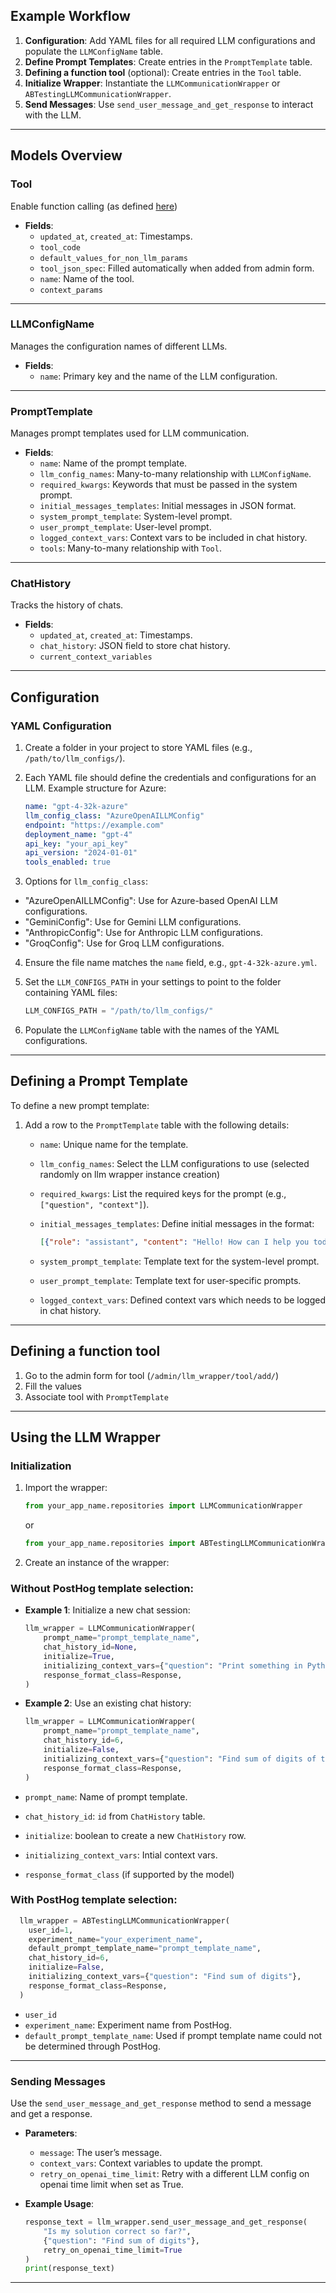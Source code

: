 

## Example Workflow

1. **Configuration**: Add YAML files for all required LLM configurations and populate the `LLMConfigName` table.
2. **Define Prompt Templates**: Create entries in the `PromptTemplate` table.
3. **Defining a function tool** (optional): Create entries in the `Tool` table.
4. **Initialize Wrapper**: Instantiate the `LLMCommunicationWrapper` or `ABTestingLLMCommunicationWrapper`.
5. **Send Messages**: Use `send_user_message_and_get_response` to interact with the LLM.

---
## Models Overview

### **Tool**
Enable function calling (as defined [here](https://platform.openai.com/docs/guides/function-calling))

- **Fields**:
  - `updated_at`, `created_at`: Timestamps.
  - `tool_code`
  - `default_values_for_non_llm_params`
  - `tool_json_spec`: Filled automatically when added from admin form.
  - `name`: Name of the tool.
  - `context_params`

---

### **LLMConfigName**
Manages the configuration names of different LLMs.

- **Fields**:
  - `name`: Primary key and the name of the LLM configuration.

---

### **PromptTemplate**
Manages prompt templates used for LLM communication.

- **Fields**:
  - `name`: Name of the prompt template.
  - `llm_config_names`: Many-to-many relationship with `LLMConfigName`.
  - `required_kwargs`: Keywords that must be passed in the system prompt.
  - `initial_messages_templates`: Initial messages in JSON format.
  - `system_prompt_template`: System-level prompt.
  - `user_prompt_template`: User-level prompt.
  - `logged_context_vars`: Context vars to be included in chat history.
  - `tools`: Many-to-many relationship with `Tool`.

---

### **ChatHistory**
Tracks the history of chats.

- **Fields**:
  - `updated_at`, `created_at`: Timestamps.
  - `chat_history`: JSON field to store chat history.
  - `current_context_variables`

---

## Configuration

### **YAML Configuration**
1. Create a folder in your project to store YAML files (e.g., `/path/to/llm_configs/`).
2. Each YAML file should define the credentials and configurations for an LLM. Example structure for Azure:

    ```yaml
    name: "gpt-4-32k-azure"
    llm_config_class: "AzureOpenAILLMConfig"
    endpoint: "https://example.com"
    deployment_name: "gpt-4"
    api_key: "your_api_key"
    api_version: "2024-01-01"
    tools_enabled: true
    ```
3. Options for `llm_config_class`:
 - "AzureOpenAILLMConfig": Use for Azure-based OpenAI LLM configurations.
 - "GeminiConfig": Use for Gemini LLM configurations.
 - "AnthropicConfig": Use for Anthropic LLM configurations.
 - "GroqConfig": Use for Groq LLM configurations.
4. Ensure the file name matches the `name` field, e.g., `gpt-4-32k-azure.yml`.
5. Set the `LLM_CONFIGS_PATH` in your settings to point to the folder containing YAML files:

    ```python
    LLM_CONFIGS_PATH = "/path/to/llm_configs/"
    ```

6. Populate the `LLMConfigName` table with the names of the YAML configurations.

---

## Defining a Prompt Template

To define a new prompt template:

1. Add a row to the `PromptTemplate` table with the following details:
   - `name`: Unique name for the template.
   - `llm_config_names`: Select the LLM configurations to use (selected randomly on llm wrapper instance creation)
   - `required_kwargs`: List the required keys for the prompt (e.g., `["question", "context"]`).
   - `initial_messages_templates`: Define initial messages in the format:

     ```json
     [{"role": "assistant", "content": "Hello! How can I help you today?"}]
     ```

   - `system_prompt_template`: Template text for the system-level prompt.
   - `user_prompt_template`: Template text for user-specific prompts.
   - `logged_context_vars`: Defined context vars which needs to be logged in chat history.

---

## Defining a function tool

1. Go to the admin form for tool (`/admin/llm_wrapper/tool/add/`)
2. Fill the values
3. Associate tool with `PromptTemplate`

---


## Using the LLM Wrapper

### **Initialization**
1. Import the wrapper:

    ```python
    from your_app_name.repositories import LLMCommunicationWrapper
    ```
    or
   ```python
   from your_app_name.repositories import ABTestingLLMCommunicationWrapper
   ```

3. Create an instance of the wrapper:
### Without PostHog template selection:
   - **Example 1**: Initialize a new chat session:

     ```python
     llm_wrapper = LLMCommunicationWrapper(
         prompt_name="prompt_template_name",
         chat_history_id=None,
         initialize=True,
         initializing_context_vars={"question": "Print something in Python"},
         response_format_class=Response,
     )
     ```

   - **Example 2**: Use an existing chat history:

     ```python
     llm_wrapper = LLMCommunicationWrapper(
         prompt_name="prompt_template_name",
         chat_history_id=6,
         initialize=False,
         initializing_context_vars={"question": "Find sum of digits of the given number"},
         response_format_class=Response,
     )
     ```
- `prompt_name`: Name of prompt template.
- `chat_history_id`: `id` from `ChatHistory` table.
- `initialize`: boolean to create a new `ChatHistory` row.
- `initializing_context_vars`: Intial context vars.
- `response_format_class` (if supported by the model)

### With PostHog template selection:
  ```python
    llm_wrapper = ABTestingLLMCommunicationWrapper(
      user_id=1,
      experiment_name="your_experiment_name",
      default_prompt_template_name="prompt_template_name",
      chat_history_id=6,
      initialize=False,
      initializing_context_vars={"question": "Find sum of digits"},
      response_format_class=Response,
    )
  ```
- `user_id`
- `experiment_name`: Experiment name from PostHog.
- `default_prompt_template_name`: Used if prompt template name could not be determined through PostHog. 

---

### **Sending Messages**

Use the `send_user_message_and_get_response` method to send a message and get a response.

- **Parameters**:
  - `message`: The user’s message.
  - `context_vars`: Context variables to update the prompt.
  - `retry_on_openai_time_limit`: Retry with a different LLM config on openai time limit when set as True.

- **Example Usage**:

    ```python
    response_text = llm_wrapper.send_user_message_and_get_response(
        "Is my solution correct so far?",
        {"question": "Find sum of digits"},
        retry_on_openai_time_limit=True
    )
    print(response_text)
    ```

---


